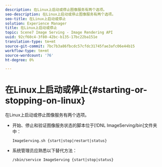 ```yaml
---
description: 在Linux上启动或停止图像服务有两个选项。
seo-description: 在Linux上启动或停止图像服务有两个选项。
seo-title: 在Linux上启动或停止
solution: Experience Manager
title: 在Linux上启动或停止
topic: Scene7 Image Serving - Image Rendering API
uuid: 92cf60c4-3f80-42bc-b135-17bc22ba151e
translation-type: tm+mt
source-git-commit: 7bc7b3a86fbcdc57cfdc31745fae3afc06e44b15
workflow-type: tm+mt
source-wordcount: '76'
ht-degree: 0%

---
```



# 在Linux上启动或停止{#starting-or-stopping-on-linux}

在Linux上启动或停止图像服务有两个选项。

* 开始、停止和验证图像服务状态的脚本位于[!DNL ImageServing/bin]文件夹中：

   `ImageServing.sh {start|stop|restart|status}`
* 系统管理员应熟悉以下替代方法：

   `/sbin/service ImageServing {start|stop|status}`
